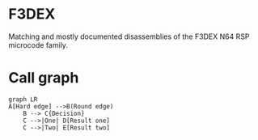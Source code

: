 # F3DEX
Matching and mostly documented disassemblies of the F3DEX N64 RSP microcode family.

# Call graph
```mermaid
graph LR
A[Hard edge] -->B(Round edge)
    B --> C{Decision}
    C -->|One| D[Result one]
    C -->|Two| E[Result two]
```